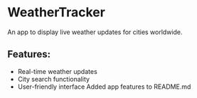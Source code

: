 # WeatherTracker
An app to display live weather updates for cities worldwide.
## Features:
- Real-time weather updates
- City search functionality
- User-friendly interface
Added app features to README.md
